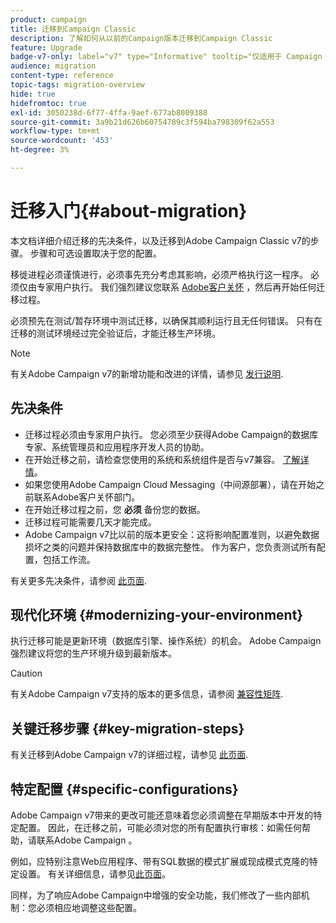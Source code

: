 ```yaml
---
product: campaign
title: 迁移到Campaign Classic
description: 了解如何从以前的Campaign版本迁移到Campaign Classic
feature: Upgrade
badge-v7-only: label="v7" type="Informative" tooltip="仅适用于 Campaign Classic v7"
audience: migration
content-type: reference
topic-tags: migration-overview
hide: true
hidefromtoc: true
exl-id: 3050238d-6f77-4ffa-9aef-677ab8009388
source-git-commit: 3a9b21d626b60754789c3f594ba798309f62a553
workflow-type: tm+mt
source-wordcount: '453'
ht-degree: 3%

---
```


# 迁移入门{#about-migration}



本文档详细介绍迁移的先决条件，以及迁移到Adobe Campaign Classic v7的步骤。 步骤和可选设置取决于您的配置。

移徙进程必须谨慎进行，必须事先充分考虑其影响，必须严格执行这一程序。 必须仅由专家用户执行。 我们强烈建议您联系 [Adobe客户关怀](https://helpx.adobe.com/cn/enterprise/admin-guide.html/enterprise/using/support-for-experience-cloud.ug.html) ，然后再开始任何迁移过程。

必须预先在测试/暂存环境中测试迁移，以确保其顺利运行且无任何错误。 只有在迁移的测试环境经过完全验证后，才能迁移生产环境。

>[!NOTE]
>
>有关Adobe Campaign v7的新增功能和改进的详情，请参见 [发行说明](../../rn/using/latest-release.md).


## 先决条件

* 迁移过程必须由专家用户执行。 您必须至少获得Adobe Campaign的数据库专家、系统管理员和应用程序开发人员的协助。
* 在开始迁移之前，请检查您使用的系统和系统组件是否与v7兼容。 [了解详情](../../rn/using/compatibility-matrix.md)。
* 如果您使用Adobe Campaign Cloud Messaging（中间源部署），请在开始之前联系Adobe客户关怀部门。
* 在开始迁移过程之前，您 **必须** 备份您的数据。
* 迁移过程可能需要几天才能完成。
* Adobe Campaign v7比以前的版本更安全：这将影响配置准则，以避免数据损坏之类的问题并保持数据库中的数据完整性。 作为客户，您负责测试所有配置，包括工作流。

有关更多先决条件，请参阅 [此页面](../../migration/using/before-starting-migration.md).


## 现代化环境 {#modernizing-your-environment}

执行迁移可能是更新环境（数据库引擎、操作系统）的机会。 Adobe Campaign强烈建议将您的生产环境升级到最新版本。

>[!CAUTION]
>
>有关Adobe Campaign v7支持的版本的更多信息，请参阅 [兼容性矩阵](../../rn/using/compatibility-matrix.md).

## 关键迁移步骤 {#key-migration-steps}

有关迁移到Adobe Campaign v7的详细过程，请参见 [此页面](../../migration/using/before-starting-migration.md).


## 特定配置 {#specific-configurations}

Adobe Campaign v7带来的更改可能还意味着您必须调整在早期版本中开发的特定配置。 因此，在迁移之前，可能必须对您的所有配置执行审核：如需任何帮助，请联系Adobe Campaign 。

例如，应特别注意Web应用程序、带有SQL数据的模式扩展或现成模式克隆的特定设置。 有关详细信息，请参见[此页面](../../migration/using/configuring-your-platform.md)。

同样，为了响应Adobe Campaign中增强的安全功能，我们修改了一些内部机制：您必须相应地调整这些配置。

